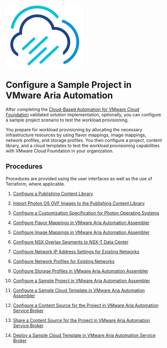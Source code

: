![Rainpole](../images/icon-rainpole.png)

# Configure a Sample Project in VMware Aria Automation

After completing the [Cloud-Based Automation for VMware Cloud Foundation](https://core.vmware.com/cloud-based-automation-vmware-cloud-foundation) validated solution implementation, optionally, you can configure a sample project scenario to test the workload provisioning.

You prepare for workload provisioning by allocating the necessary infrastructure resources by using flavor mappings, image mappings, network profiles, and storage profiles. You then configure a project, content library, and a cloud templates to test the workload provisioning capabilities with VMware Cloud Foundation in your organization.

## Procedures

Procedures are provided using the user interfaces as well as the use of Terraform, where applicable.

1.  [Configure a Publishing Content Library](1-configure-content-libraries.md)

2.  [Import Photon OS OVF Images to the Publishing Content Library](2-import-photon-template.md)

3.  [Configure a Customization Specification for Photon Operating Systems](3-configure-custom-specs.md)

4.  [Configure Flavor Mappings in VMware Aria Automation Assembler](4-configure-flavour-mappings.md)

5.  [Configure Image Mappings in VMware Aria Automation Assembler](5-configure-image-mappings.md)

6.  [Configure NSX Overlay Segments to NSX-T Data Center](6-configure-nsx-segements.md)

7.  [Configure Network IP Address Settings for Existing Networks](7-configure-segment-networking.md)

8.  [Configure Network Profiles for Existing Networks](8-configure-network-profile.md)

9.  [Configure Storage Profiles in VMware Aria Automation Assembler](9-configure-storage-profile.md)

10. [Configure a Sample Project in VMware Aria Automation Assembler](10-configure-project.md)

11. [Configure a Sample Cloud Template in VMware Aria Automation Assembler](11-configure-cloud-template.md)

12. [Configure a Content Source for the Project in VMware Aria Automation Service Broker](12-configure-content-source.md)

13. [Share a Content Source for the Project in VMware Aria Automation Service Broker](13-configure-content-policy.md)

14. [Deploy a Sample Cloud Template in VMware Aria Automation Service Broker](14-deploy-cloud-template.md)